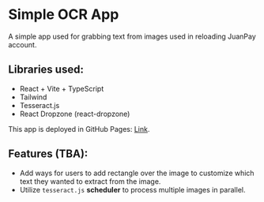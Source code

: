 # Simple OCR App

A simple app used for grabbing text from images used in reloading JuanPay account.

## Libraries used:

- React + Vite + TypeScript
- Tailwind
- Tesseract.js
- React Dropzone (react-dropzone)

This app is deployed in GitHub Pages: [Link](https://skullzado.github.io/ocr-app 'A simple OCR app').

## Features (TBA):

- Add ways for users to add rectangle over the image to customize which text they wanted to extract from the image.
- Utilize `tesseract.js` **scheduler** to process multiple images in parallel.
